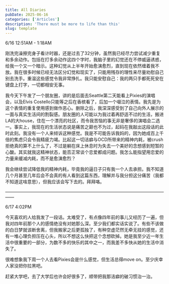 ```yaml
---
title: All Diaries
pubDate: 2025-06-16
categories: ['Articles']
description: 'There must be more to life than this'
slug: template
---
```


6/16 12:51AM - 1:18AM

刚洗完澡擦完身子看计时器，还是过去了32分钟，虽然我已经尽力尝试减少重复和多余动作。包括在打多余动作这四个字时，我脑子里的幻觉还在不停威逼诱惑，给我一个又一个暗示。这种幻觉从上半年开始愈演愈烈，直到现在依然缠着我不放。我在很多时候已经无法区分幻觉和现实了，只能用残存的理性来尽量劝慰自己别去洗手。重温这些感觉令我非常挣扎。我只能安慰自己：我的两只手都死死安在键盘上打字，一切都相安无事。

我今天下午发了一个朋友圈，讲的是后面去Seattle第二天能看上Pixies的演唱会，以及Elvis Costello只能等之后在香槟看了，后加一个啜泣的表情。我先是为这个表情的重复使用感到做作恶心。删除之后，我深深感受到了自己向外人展示的一面与真实生活间的割裂感。朋友圈的人可能以为我过着再舒适不过的生活，搬进LA的大house，住在一个漂亮的社区，而令我苦恼的事无非是奢侈的演唱会二选一。事实上，我现在的生活状态说是痛苦之巅也不为过，起码在我敲出这段话的此时此刻。我没有一个人来倾诉这种感觉。我是不可能告诉我妈的，因为她成百上千倍的焦虑只会令我精疲力竭。比起这一切洁癖与OCD所带来的精神内耗，被crush拒绝真的算不上什么了，不过是躺在床上休息时为失去一个美好的念想感到短暂的心酸。其实就我这精神状态，能否正常谈个恋爱都成问题。我怎么能指望用恋爱的力量来缓减内耗，而不是愈演愈烈？

我会继续尝试降低我的精神内耗，毕竟我的逼日子只有我一个人去承担。我不知道几个月甚至几年后会不会真的有人看到这篇东西，理解并与我分担这分痛苦（我都不知道这啥意思），但我应该会写下去的。拜拜咯。

——————————————————————————————————————

6/17 4:02PM

今天喜欢的人给我发了一段话。太难受了，有点像四年前的事儿又经历了一遍，但我对四年前那个人的感情绝没有对她那么深。至少我们都实话实说了。有些不该做的白日梦就该断舍离，但我搬家之后更孤独了，有种空虚茫然无牵无挂的感觉，还有一堆心理负担压在心头，所以不想这么快把这个念想砍掉。她是我至少近一年生活中很重要的一部分，为数不多的快乐的其中之一，而我差不多快从她的生活中消失了。

很难想象我下周一个人去看Pixies会是什么感觉，但生活总得move on。至少庆幸人家没把你拉黑吧。

赶紧大学吧，去了大学后也许会好很多了，顺带把我那洁癖的破习惯治一治。

